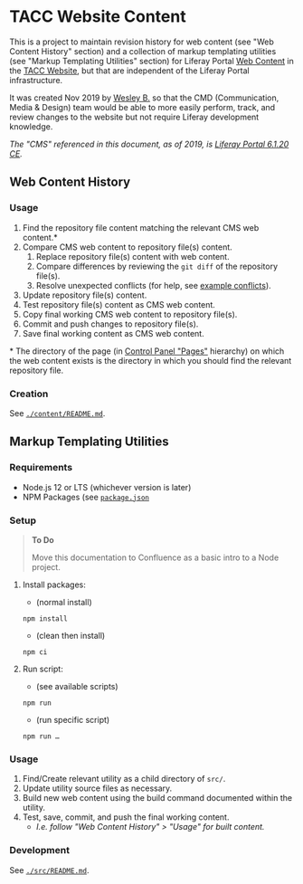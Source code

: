 # TACC Website Content

This is a project to maintain revision history for web content (see "Web Content History" section) and a collection of markup templating utilities (see "Markup Templating Utilities" section) for Liferay Portal [Web Content][lr-web-content] in the [TACC Website][cp-website], but that are independent of the Liferay Portal infrastructure.

It was created Nov 2019 by [Wesley B.][user-wb] so that the CMD (Communication, Media & Design) team would be able to more easily perform, track, and review changes to the website but not require Liferay development knowledge.

_The "CMS" referenced in this document, as of 2019, is [Liferay Portal 6.1.20 CE][lr-version]._


## Web Content History

### Usage

1. Find the repository file content matching the relevant CMS web content.\*
2. Compare CMS web content to repository file(s) content.
    1. Replace repository file(s) content with web content.
    2. Compare differences by reviewing the `git diff` of the repository file(s).
    3. Resolve unexpected conflicts (for help, see [example conflicts][doc-conflicts]).
3. Update repository file(s) content.
4. Test repository file(s) content as CMS web content.
5. Copy final working CMS web content to repository file(s).
6. Commit and push changes to repository file(s).
7. Save final working content as CMS web content.

<!-- Footnotes (newlines after each are required for formatting) -->

\* The directory of the page (in [Control Panel "Pages"][cp-pages] hierarchy) on which the web content exists is the directory in which you should find the relevant repository file.

### Creation

See [`./content/README.md`](./content/README.md).


## Markup Templating Utilities

### Requirements

- Node.js 12 or LTS (whichever version is later)
- NPM Packages (see [`package.json`](./package.json)

### Setup

> **To Do**
>
> Move this documentation to Confluence as a basic intro to a Node project.

1. Install packages:

    - (normal install)

    ```npm install```

    - (clean then install)
    
    ```npm ci```

2. Run script:

    - (see available scripts)
    
    ```npm run```

    - (run specific script)
    
    ```npm run …```

### Usage

1. Find/Create relevant utility as a child directory of `src/`.
2. Update utility source files as necessary.
3. Build new web content using the build command documented within the utility.
4. Test, save, commit, and push the final working content.
    - _I.e. follow "Web Content History" > "Usage" for built content._

### Development

See [`./src/README.md`](./src/README.md).

<!-- References (recommended for all links) -->

[lr-web-content]: https://portal.liferay.dev/docs/6-1/user/-/knowledge_base/u/web-content-management "Liferay Portal: Web Content Management"
[lr-version]: https://liferay.dev/blogs/-/blogs/liferay-portal-6-1-ce-ga2-release "Liferay Portal Enterprise Edition 6.1.20 EE"

[cp-pages]: https://www.tacc.utexas.edu/group/control_panel/manage?p_p_id=156&p_p_lifecycle=0&p_p_state=maximized&p_p_mode=view&doAsGroupId=1084364 "Control Panel > Website > Pages > Public Pages"
[cp-website]: https://www.tacc.utexas.edu "TACC Public Website"

[doc-conflicts]: ./docs/content-conflicts.md "Example Content Conflicts"

[user-wb]: https://tacc.utexas.edu/about/directory/wesley-bomar "Wesley B. of Communications, Media & Design"
